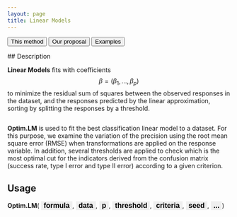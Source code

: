 ```yaml
---
layout: page
title: Linear Models
---
```

<p class="index-method"><button class="index-button LM-button">This method</button> 
<button class="index-button GLM-button">Our proposal</button>
	<button class="index-button LMM-button">Examples</button></p>
## Description

**Linear Models** fits with coefficients $$ \beta = (\beta_1, ..., \beta_p) $$ to minimize the residual sum of squares between the observed responses in the dataset, and the responses predicted by the linear approximation, sorting by splitting the responses by a threshold.

<img alt="" src="OptimClassifier/figures/LinearModel_method.png">

**Optim.LM** is used to fit the best classification linear model to a dataset. For this purpose, we examine the variation of the precision using the root mean square error (RMSE) when transformations are applied on the response variable. In addition, several thresholds are applied to check which is the most optimal cut for the indicators derived from the confusion matrix (success rate, type I error and type II error) according to a given criterion.

## Usage

<style>
.usage-button {
    border: none;
    text-align: center;
    font-weight: bold;
    text-decoration: none;
    display: inline-block;
    font-size: 16px;
    cursor: pointer;
    color: black;
}
/* Popup container - can be anything you want */
.popup {
    position: relative;
    display: inline-block;
    cursor: pointer;
    -webkit-user-select: none;
    -moz-user-select: none;
    -ms-user-select: none;
    user-select: none;
}

/* The actual popup */
.popup .popuptext {
    visibility: hidden;
    width: 160px;
    background-color: #555;
    color: #fff;
    text-align: center;
    border-radius: 6px;
    padding: 8px 0;
    position: absolute;
    z-index: 1;
    bottom: 125%;
    left: 50%;
    margin-left: -80px;
}

/* The actual popup */
.popup .popuptext2 {
    visibility: hidden;
    width: 160px;
    background-color: #555;
    color: #fff;
    text-align: center;
    border-radius: 6px;
    padding: 8px 0;
    position: absolute;
    z-index: 1;
    top: 125%;
    left: 50%;
    margin-left: -80px;
}

/* Popup arrow */
.popup .popuptext::after {
    content: "";
    position: absolute;
    top: 100%;
    left: 50%;
    margin-left: -5px;
    border-width: 5px;
    border-style: solid;
    border-color: #555 transparent transparent transparent;
}
.popup .popuptext2::after {
    content: " ";
    position: absolute;
    bottom: 100%;  /* At the top of the tooltip */
    left: 50%;
    margin-left: -5px;
    border-width: 5px;
    border-style: solid;
    border-color: transparent transparent black transparent;
}
/* Toggle this class - hide and show the popup */
.popup .show {
    visibility: visible;
    -webkit-animation: fadeIn 1s;
    animation: fadeIn 1s;
}

/* Add animation (fade in the popup) */
@-webkit-keyframes fadeIn {
    from {opacity: 0;} 
    to {opacity: 1;}
}

@keyframes fadeIn {
    from {opacity: 0;}
    to {opacity:1 ;}
}


.tooltip-inner {
    background-color: #00cc00;
}
.tooltip.bs-tooltip-right .arrow:before {
    border-right-color: #00cc00 !important;
}
.tooltip.bs-tooltip-left .arrow:before {
    border-right-color: #00cc00 !important;
}
.tooltip.bs-tooltip-bottom .arrow:before {
    border-right-color: #00cc00 !important;
}
.tooltip.bs-tooltip-top .arrow:before {
    border-right-color: #00cc00 !important;
}
</style>


<div class="popup" onclick="FunctionName()"><b>Optim.LM</b>(
  <span class="popuptext" id="NamePopUp">The function name</span>
</div>
<div class="popup" >
<button class="usage-button LM-button" onclick="FunctionFormula()">formula</button>,
	<div class="popuptext2" id="FormulaPopUp">A formula of the form: <br> Y ~ X1 + X2 + ...</div></div>

<div class="popup" >
<button class="usage-button GLM-button" onclick="FunctionData()">data</button>,
	<span class="popuptext" id="DataPopUp">Data frame from which variables specified in formula are preferentially to be taken.</span></div>

<div class="popup" >
<button class="usage-button LMM-button" onclick="FunctionP()">p</button>,
<div class="popuptext2" id="pPopUp">A percentage of training elements <br> Must be for example <b>0.3</b> or <b>30</b></div></div>

<div class="popup" >
<button class="usage-button DA-button" onclick="ThresholdFormula()">threshold</button>,
<span class="popuptext" id="ThresholdPopUp">Data frame from which variables specified in formula are preferentially to be taken.</span></div>
<div class="popup" >
<button class="usage-button NN-button" onclick="criteriaFormula()">criteria</button>,
<span class="popuptext2" id="criteriaPopUp">Data frame from which variables specified in formula are preferentially to be taken.</span></div>
<div class="popup" >
<button class="usage-button SVM-button" onclick="seedreproducible()">seed</button>,
<span class="popuptext" id="DataPopUp">Data frame from which variables specified in formula are preferentially to be taken.</span></div>
<div class="popup" >
<button class="usage-button CART-button" onclick="moreArguments()">...</button>)
<span class="popuptext2" id="DataPopUp">Data frame from which variables specified in formula are preferentially to be taken.</span></div>
<script>
// When the user clicks on div, open the popup
function FunctionName() {
    var popup = document.getElementById("NamePopUp");
    popup.classList.toggle("show");
}
	
function FunctionFormula() {
    var popup = document.getElementById("FormulaPopUp");
    popup.classList.toggle("show");
}
function FunctionData() {
    var popup = document.getElementById("DataPopUp");
    popup.classList.toggle("show");
}
function FunctionP() {
    var popup = document.getElementById("pPopUp");
    popup.classList.toggle("show");
}
function ThresholdFormula() {
    var popup = document.getElementById("ThresholdPopUp");
    popup.classList.toggle("show");
}
</script>
